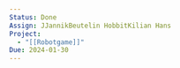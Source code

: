 ```yaml
---
Status: Done
Assign: JJannikBeutelin HobbitKilian Hans
Project:
  - "[[Robotgame]]"
Due: 2024-01-30
---
```

